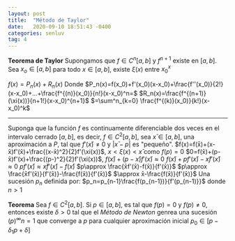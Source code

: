 ```yaml
---
layout: post
title:  "Método de Taylor"
date:   2020-09-10 18:51:43 -0400
categories: senluv
tag: 4
---
```


**Teorema de Taylor**
Supongamos que $f\in C^n[a,b]$ y $f^{n+1}$ existe en $[a,b]$. Sea $x_o\in[a,b]$ para todo $x\in[a,b]$, existe $\xi(x)$ entre $x_0^x$

$f(x)=P_n(x)+R_n(x)$
Donde
$P_n(x)=f(x_0)+f'(x_0)(x-x_0)+\frac{f''(x_0)}{2!}(x-x_0)+...+\frac{f^{(n)}(x_0)}{n!}(x-x_0)^n=$
$R_n(x)=\frac{f^{(n+1)}(\xi(x))}{n+1!}(x-x_0)^{n+1}$
$=\sum^n_{k=0} \frac{f^{(k)}(x_0)}{k!}(x-x_0)^k$
________
Suponga que la función $f$ es continuamente diferenciable dos veces en el intervalo cerrado $[a,b]$, es decir, $f\in C^2[a,b]$, sea $x̄\in[a,b]$, una aproximación a $P$, tal que $f'(x̄)\neq0$ y $|x̄-p|$ es "pequeño". 
$f(x)=f(x̄)+(x-x̄)f'(x̄)+\frac{(x-x̄)^2}{2}f'(\xi(x))$, $x<\xi(x)<x̄$
como $f(p)=0$
$0=f(x̄)+(p-x̄)f'(x)+\frac{(p-)^2}{2}f'(\xi(x))$, 
$f(x̄)+(p-x̄)f'(x̄) \approx0$
$f(x̄)+pf'(x̄)-x̄f'(x̄) \approx0$
$pf'(x̄)\approx x̄f'(x̄)-f(x̄)$
$p\approx \frac{x̄f'(x̄)-f(x̄)}{f'(x̄)}$
$p\approx \frac{x̄f'(x̄)}{f'(x̄)}-\frac{f(x̄)}{f'(x̄)}$ $\approx x̄-\frac{f(x̄)}{f'(x̄)}$
Una sucesión ${p_n}$ definida por:
$p_n=p_{n-1}\frac{f(p_{n-1})}{f'(p_{n-1)}}$ donde $n>1$

**Teorema**
Sea $f\in C^2[a,b]$. Si $p\in[a,b]$, es tal que $f(p)=0$ y $f(p)\neq0$, entonces existe $\delta>0$ tal que el *Método de Newton* genrea una sucesión $(p)^\infty n=1$ que converge a $p$ para cualquier aproximación inicial $p_0 \in[p-\delta_1p+\delta]$

